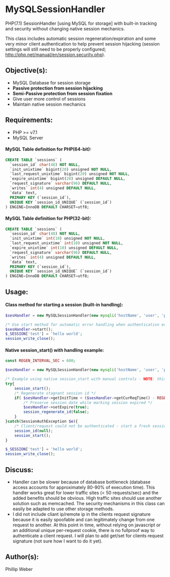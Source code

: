 # MySQLSessionHandler
PHP(7.1) SessionHandler [using MySQL for storage] with built-in tracking and security without changing native session mechanics.

This class includes automatic session regeneration/expiration and some very minor client authentication to help prevent session hijacking (session settings will still need to be properly configured; http://php.net/manual/en/session.security.php).

## Objective(s):
* MySQL Database for session storage
* **Passive protection from session hijacking**
* **Semi-Passive protection from session fixation**
* Give user more control of sessions
* Maintain native session mechanics

## Requirements:
* PHP >= v7.1
* MySQL Server

#### MySQL Table definition for PHP(64-bit):
```sql
CREATE TABLE `sessions` (
  `session_id` char(48) NOT NULL,
  `init_unixtime` bigint(20) unsigned NOT NULL,
  `last_request_unixtime` bigint(20) unsigned NOT NULL,
  `expire_unixtime` bigint(20) unsigned DEFAULT NULL,
  `request_signature` varchar(96) DEFAULT NULL,
  `writes` int(4) unsigned DEFAULT NULL,
  `data` text,
  PRIMARY KEY (`session_id`),
  UNIQUE KEY `session_id_UNIQUE` (`session_id`)
) ENGINE=InnoDB DEFAULT CHARSET=utf8;
```

#### MySQL Table definition for PHP(32-bit):
```sql
CREATE TABLE `sessions` (
  `session_id` char(48) NOT NULL,
  `init_unixtime` int(10) unsigned NOT NULL,
  `last_request_unixtime` int(10) unsigned NOT NULL,
  `expire_unixtime` int(10) unsigned DEFAULT NULL,
  `request_signature` varchar(96) DEFAULT NULL,
  `writes` int(4) unsigned DEFAULT NULL,
  `data` text,
  PRIMARY KEY (`session_id`),
  UNIQUE KEY `session_id_UNIQUE` (`session_id`)
) ENGINE=InnoDB DEFAULT CHARSET=utf8;
```

## Usage:
#### Class method for starting a session (built-in handling):
```php
$sesHandler = new MySQLSessionHandler(new mysqli('hostName', 'user', 'password', 'dbn'));

/* Use start method for automatic error handling when authentication errors occur */
$sesHandler->start();
$_SESSION['test'] = 'hello world';
session_write_close();
```

#### Native session_start() with handling example:
```php
const REGEN_INTERVAL_SEC = 600;

$sesHandler = new MySQLSessionHandler(new mysqli('hostName', 'user', 'password', 'dbn'));

/* Example using native session_start with manual controls - NOTE: this example does exactly what MySQLSessionHandler::start() does */
try{
	session_start();
	/* Regenerate stagnant session id */
	if( $sesHandler->getInitTime < ($sesHandler->getCurReqTime() - REGEN_INTERVAL_SEC) ){
		/* Preserve session date while marking session expired */
		$sesHandler->setExpire(true);
		session_regenerate_id(false);
	}
}catch(SessionAuthException $e){
	/* Client/request could not be authenticated - start a fresh session */
	session_id(null);
	session_start();
}

$_SESSION['test'] = 'hello world';
session_write_close();
```

## Discuss:
* Handler can be slower because of database bottleneck (database access accounts for approximately 80-90% of execution time). This handler works great for lower traffic sites (< 50 requests/sec) and the added benefits should be obvious. High traffic sites should use another solution such as memcached. The security mechanisms in this class can easily be adapted to use other storage methods.
* I did not include cliant ip/remote ip in the clients request signature because it is easily spoofable and can legitimately change from one request to another. At this point in time, without relying on javascript or an additional unique per-request cookie, there is no fullproof way to authenticate a client request. I will plan to add get/set for clients request signature (not sure how I want to do it yet).

## Author(s):
Phillip Weber
